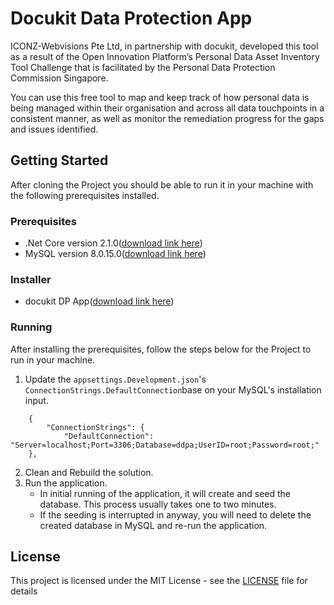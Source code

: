 # Docukit Data Protection App

ICONZ-Webvisions Pte Ltd, in partnership with docukit, developed this tool as a result of the Open Innovation Platform’s Personal Data Asset Inventory Tool Challenge that is facilitated by the Personal Data Protection Commission Singapore.

You can use this free tool to map and keep track of how personal data is being managed within their organisation and across all data touchpoints in a consistent manner, as well as monitor the remediation progress for the gaps and issues identified.

## Getting Started

After cloning the Project you should be able to run it in your machine with the following prerequisites installed.

### Prerequisites
- .Net Core version 2.1.0([download link here](https://dotnet.microsoft.com/download/dotnet-core/2.1))
- MySQL version 8.0.15.0([download link here](https://downloads.mysql.com/archives/installer/))

### Installer
- docukit DP App([download link here](https://www.dataprotect.sg/data-protect-download/))

### Running
After installing the prerequisites, follow the steps below for the Project to run in your machine.

1. Update the `appsettings.Development.json`'s `ConnectionStrings.DefaultConnection`base on your MySQL's installation input.
```
    {
        "ConnectionStrings": {
            "DefaultConnection": "Server=localhost;Port=3306;Database=ddpa;UserID=root;Password=root;"
    },
```
2. Clean and Rebuild the solution.
3. Run the application.
   - In initial running of the application, it will create and seed the database. This process usually takes one to two minutes.
   - If the seeding is interrupted in anyway, you will need to delete the created database in MySQL and re-run the application.

## License

This project is licensed under the MIT License - see the [LICENSE](LICENSE) file for details
